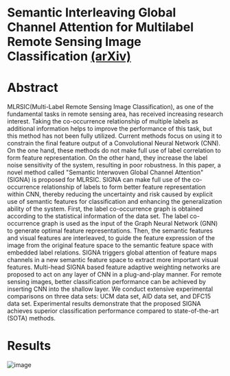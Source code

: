 # Semantic Interleaving Global Channel Attention for Multilabel Remote Sensing Image Classification  [(arXiv)](https://arxiv.org/abs/2208.02613)


# Abstract
MLRSIC(Multi-Label Remote Sensing Image Classification), as one of the fundamental tasks in remote sensing area, has received increasing research interest. Taking the co-occurrence relationship of multiple labels as additional information helps to improve the performance of this task, but this method has not been fully utilized. Current methods focus on using it to constrain the final feature output of a Convolutional Neural Network (CNN). On the one hand, these methods do not make full use of label correlation to form feature representation. On the other hand, they increase the label noise sensitivity of the system, resulting in poor robustness. In this paper, a novel method called "Semantic Interwoven Global Channel Attention" (SIGNA) is proposed for MLRSIC. SIGNA can make full use of the co-occurrence relationship of labels to form better feature representation within CNN, thereby reducing the uncertainty and risk caused by explicit use of semantic features for classification and enhancing the generalization ability of the system. First, the label co-occurrence graph is obtained according to the statistical information of the data set. The label co-occurrence graph is used as the input of the Graph Neural Network (GNN) to generate optimal feature representations. Then, the semantic features and visual features are interleaved, to guide the feature expression of the image from the original feature space to the semantic feature space with embedded label relations. SIGNA triggers global attention of feature maps channels in a new semantic feature space to extract more important visual features. Multi-head SIGNA based feature adaptive weighting networks are proposed to act on any layer of CNN in a plug-and-play manner. For remote sensing images, better classification performance can be achieved by inserting CNN into the shallow layer. We conduct extensive experimental comparisons on three data sets: UCM data set, AID data set, and DFC15 data set. Experimental results demonstrate that the proposed SIGNA achieves superior classification performance compared to state-of-the-art (SOTA) methods.    

# Results
![image](https://user-images.githubusercontent.com/44631434/182540022-051e6a3d-13e4-44f1-bdf7-afa3f246b9f0.png)




